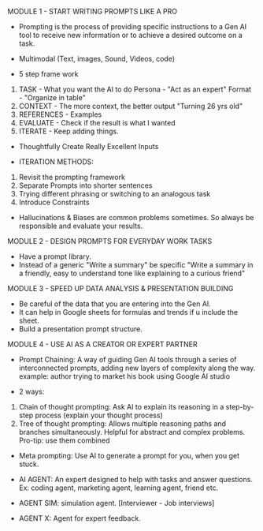 MODULE 1 - START WRITING PROMPTS LIKE A PRO

- Prompting is the process of providing specific instructions to a Gen AI tool to receive new information or to achieve a desired outcome on a task.

- Multimodal (Text, images, Sound, Videos, code)

- 5 step frame work
1) TASK - What you want the AI to do
Persona - "Act as an expert"
Format - "Organize in table"
2) CONTEXT - The more context, the better output
"Turning 26 yrs old"
3) REFERENCES - Examples 
4) EVALUATE - Check if the result is what I wanted
5) ITERATE - Keep adding things.

- Thoughtfully Create Really Excellent Inputs 

- ITERATION METHODS: 
1) Revisit the prompting framework
2) Separate Prompts into shorter sentences
3) Trying different phrasing or switching to an analogous task
4) Introduce Constraints

- Hallucinations & Biases are common problems sometimes. So always be responsible and evaluate your results. 

MODULE 2 -  DESIGN PROMPTS FOR EVERYDAY WORK TASKS

- Have a prompt library. 
- Instead of a generic "Write a summary" be specific "Write a summary in a friendly, easy to understand tone like explaining to a curious friend"

MODULE 3 - SPEED UP DATA ANALYSIS & PRESENTATION BUILDING

- Be careful of the data that you are entering into the Gen AI. 
- It can help in Google sheets for formulas and trends if u include the sheet.
- Build a presentation prompt structure.

MODULE 4 - USE AI AS A CREATOR OR EXPERT PARTNER

- Prompt Chaining: A way of guiding Gen AI tools through a series of interconnected prompts, adding new layers of complexity along the way. example: author trying to market his book using Google AI studio

- 2 ways: 
1) Chain of thought prompting: Ask AI to explain its reasoning in a step-by-step process (explain your thought process)
2) Tree of thought prompting: Allows multiple reasoning paths and branches simultaneously. Helpful for abstract and complex problems. 
Pro-tip: use them combined 

- Meta prompting: Use AI to generate a prompt for you, when you get stuck.

- AI AGENT: An expert designed to help with tasks and answer questions. Ex: coding agent, marketing agent, learning agent, friend etc.

- AGENT SIM: simulation agent. [Interviewer - Job interviews]
- AGENT X: Agent for expert feedback.